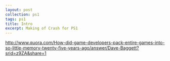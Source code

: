 ```yaml
---
layout: post
collection: ps1
tags: ps1
title: Intro
excerpt: Making of Crash for PS1
---
```

http://www.quora.com/How-did-game-developers-pack-entire-games-into-so-little-memory-twenty-five-years-ago/answer/Dave-Baggett?srid=z9ZA&share=1
